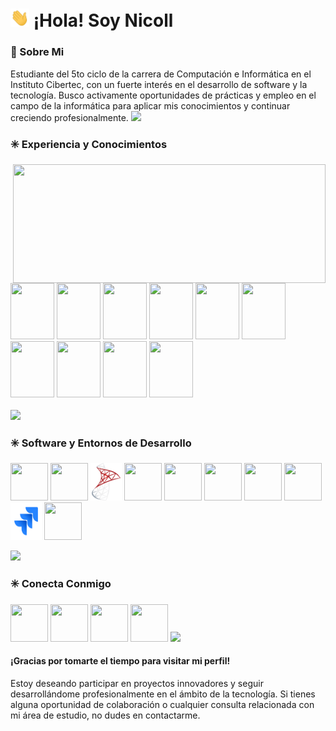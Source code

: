 # <img src="https://raw.githubusercontent.com/ABSphreak/ABSphreak/master/gifs/Hi.gif" width="30px" /> ¡Hola! Soy Nicoll


### :large_blue_diamond: Sobre Mi
Estudiante del 5to ciclo de la carrera de Computación e Informática en el Instituto Cibertec, con un fuerte interés en el desarrollo de software y la tecnología. Busco activamente oportunidades de prácticas y empleo en el campo de la informática para aplicar mis conocimientos y continuar creciendo profesionalmente.
<img src="https://user-images.githubusercontent.com/73097560/115834477-dbab4500-a447-11eb-908a-139a6edaec5c.gif">
<br/>
### :eight_spoked_asterisk: Experiencia y Conocimientos
<img src="https://github.com/Nicollpv2306/Nicollpv2306/assets/105988853/7ec5a9ef-3ff0-4bcb-aa4b-78d0ca97bdae" height="190" width="500" align="right">

<img src="https://skillicons.dev/icons?i=html" height="90" width="70"/>  <img src="https://skillicons.dev/icons?i=css" height="90" width="70"/> <img src="https://skillicons.dev/icons?i=js" height="90" width="70"/> <img src="https://skillicons.dev/icons?i=bootstrap" height="90" width="70"/> <img src="https://skillicons.dev/icons?i=java" height="90" width="70"/>
<img src="https://skillicons.dev/icons?i=cs" height="90" width="70"/> <img src="https://skillicons.dev/icons?i=dotnet" height="90" width="70"/> <img src="https://skillicons.dev/icons?i=gradle" height="90" width="70"/> <img src="https://skillicons.dev/icons?i=kotlin" height="90" width="70"/> <img src="https://skillicons.dev/icons?i=sqlite" height="90" width="70"/>
<br/> <br/>
<img src="https://user-images.githubusercontent.com/73097560/115834477-dbab4500-a447-11eb-908a-139a6edaec5c.gif">

### :eight_spoked_asterisk: Software y Entornos de Desarrollo
<img src="https://skillicons.dev/icons?i=vscode" height="60" width="60"/> <img src="https://skillicons.dev/icons?i=visualstudio" height="60" width="60"/> <img src="https://github.com/devicons/devicon/blob/master/icons/microsoftsqlserver/microsoftsqlserver-original.svg" height="60" width="50"/> <img src="https://skillicons.dev/icons?i=postman" height="60" width="60"/> <img src="https://skillicons.dev/icons?i=mysql" height="60" width="60"/> <img src="https://skillicons.dev/icons?i=mongodb" height="60" width="60"/> <img src="https://skillicons.dev/icons?i=androidstudio" height="60" width="60"/> <img src="https://skillicons.dev/icons?i=firebase" height="60" width="60"/> <img src="https://github.com/devicons/devicon/blob/master/icons/jira/jira-original.svg" height="60" width="50"/> <img src="https://skillicons.dev/icons?i=git" height="60" width="60"/>

<img src="https://user-images.githubusercontent.com/73097560/115834477-dbab4500-a447-11eb-908a-139a6edaec5c.gif">

### :eight_spoked_asterisk: Conecta Conmigo
<a href="mailto:nicollponce23@gmail.com"><img src="https://skillicons.dev/icons?i=gmail" height="60" width="60"/></a> <a href="https://www.linkedin.com/in/rosa-maria-nicoll-ponce-varas-b82ab8273"><img src="https://skillicons.dev/icons?i=linkedin" height="60" width="60"/></a> <a href="https://gitlab.com/Nicollpv2306"><img src="https://skillicons.dev/icons?i=gitlab" height="60" width="60"/></a> <a href="https://github.com/Nicollpv2306"><img src="https://skillicons.dev/icons?i=github" height="60" width="60"/></a>
<img src="https://user-images.githubusercontent.com/73097560/115834477-dbab4500-a447-11eb-908a-139a6edaec5c.gif">
#### ¡Gracias por tomarte el tiempo para visitar mi perfil!
Estoy deseando participar en proyectos innovadores y seguir desarrollándome profesionalmente en el ámbito de la tecnología. Si tienes alguna oportunidad de colaboración o cualquier consulta relacionada con mi área de estudio, no dudes en contactarme.

<!--
**Nicollpv2306/Nicollpv2306** is a ✨ _special_ ✨ repository because its `README.md` (this file) appears on your GitHub profile.

Here are some ideas to get you started:

- 🔭 I’m currently working on ...
- 🌱 I’m currently learning ...
- 👯 I’m looking to collaborate on ...
- 🤔 I’m looking for help with ...
- 💬 Ask me about ...
- 📫 How to reach me: ...
- 😄 Pronouns: ...
- ⚡ Fun fact: ...
-->
